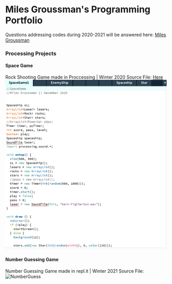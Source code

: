 # Miles Groussman's Programming Portfolio
Questions addressing codes during 2020-2021 will be answered here: [Miles Groussman](mailto:milegrou9598@granitesd.org)

###  Processing Projects 

#### Space Game
Rock Shooting Game made in Proccessing | Winter 2020 
Source File: [Here](https://github.com/milesgroussman12/ProgrammingPortfolio/tree/gh-pages/src/SpaceGame1)
![SpaceGame](https://github.com/milesgroussman12/ProgrammingPortfolio/blob/gh-pages/images/SpaceGame%20image%20.png?raw=true)

#### Number Guessing Game 
Number Guessing Game made in repl.it | Winter 2021
Source File: []()
![NumberGuess]()
 
